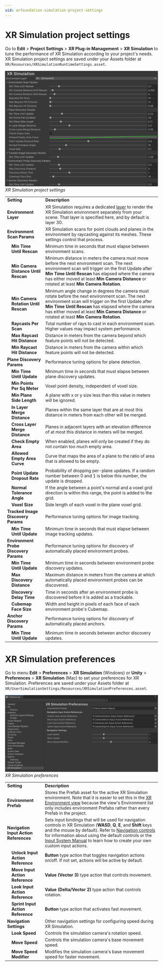 ```yaml
---
uid: arfoundation-simulation-project-settings
---
```

# XR Simulation project settings

Go to **Edit** > **Project Settings** > **XR Plug-in Management** > **XR Simulation** to tune the performance of XR Simulation according to your project's needs. XR Simulation project settings are saved under your Assets folder at `XR/Resources/XRSimulationRuntimeSettings.asset`.

![XR Simulation project settings](../images/simulation-project-settings.png)<br/>*XR Simulation project settings*

<table>
  <tr>
   <td colspan="2"><strong>Setting</strong></td>
   <td><strong>Description</strong></td>
  </tr>
  <tr>
   <td colspan="2"><strong>Environment Layer</strong></td>
   <td>XR Simulation requires a dedicated <a href="https://docs.unity3d.com/Manual/Layers.html">layer</a> to render the XR Simulation environment separately from your scene. That layer is specified here, and by default is layer 30.</td>
  </tr>
  <tr>
   <td colspan="2"><strong>Environment Scan Params</strong></td>
   <td>XR Simulation scans for point clouds and planes in the environment by raycasting against its meshes. These settings control that process.</td>
  </tr>
  <tr>
   <td></td>
   <td><strong>Min Time Until Rescan</strong></td>
   <td>Minimum time in seconds that must elapse between environment scans.</td>
  </tr>
  <tr>
   <td></td>
   <td><strong>Min Camera Distance Until Rescan</strong></td>
   <td>Minimum distance in meters the camera must move before the next environment scan. The next environment scan will trigger on the first Update after <strong>Min Time Until Rescan</strong> has elapsed where the camera has either moved at least <strong>Min Camera Distance</strong> or rotated at least <strong>Min Camera Rotation</strong>.</td>
  </tr>
  <tr>
   <td></td>
   <td><strong>Min Camera Rotation Until Rescan</strong></td>
   <td>Minimum angle change in degrees the camera must rotate before the next environment scan. The next environment scan will trigger on the first Update after <strong>Min Time Until Rescan</strong> has elapsed where the camera has either moved at least <strong>Min Camera Distance</strong> or rotated at least <strong>Min Camera Rotation</strong>.</td>
  </tr>
  <tr>
   <td></td>
   <td><strong>Raycasts Per Scan</strong></td>
   <td>Total number of rays to cast in each environment scan. Higher values may impact system performance.</td>
  </tr>
  <tr>
   <td></td>
   <td><strong>Max Raycast Hit Distance</strong></td>
   <td>Distance in meters from the camera beyond which feature points will not be detected.</td>
  </tr>
  <tr>
   <td></td>
   <td><strong>Min Raycast Hit Distance</strong></td>
   <td>Distance in meters from the camera within which feature points will not be detected.</td>
  </tr>
   <td colspan="2"><strong>Plane Discovery Params</strong></td>
   <td>Performance tuning options for plane detection.</td>
  </tr>
  <tr>
   <td></td>
   <td><strong>Min Time Until Update</strong></td>
   <td>Minimum time in seconds that must elapse between plane discovery updates.</td>
  </tr>
  <tr>
   <td></td>
   <td><strong>Min Points Per Sq Meter</strong></td>
   <td>Voxel point density, independent of voxel size.</td>
  </tr>
  <tr>
   <td></td>
   <td><strong>Min Plane Side Length</strong></td>
   <td>A plane with x or y size less than this value in meters will be ignored.</td>
  </tr>
  <tr>
   <td></td>
   <td><strong>In Layer Merge Distance</strong></td>
   <td>Planes within the same layer that are at most this distance in meters from each other will be merged.</td>
  </tr>
  <tr>
   <td></td>
   <td><strong>Cross Layer Merge Distance</strong></td>
   <td>Planes in adjacent layers with an elevation difference of at most this distance in meters will be merged.</td>
  </tr>
  <tr>
   <td></td>
   <td><strong>Check Empty Area</strong></td>
   <td>When enabled, planes will only be created if they do not contain too much empty area.</td>
  </tr>
  <tr>
   <td></td>
   <td><strong>Allowed Empty Area Curve</strong></td>
   <td>Curve that maps the area of a plane to the ratio of area that is allowed to be empty.</td>
  </tr>
  <tr>
   <td></td>
   <td><strong>Point Update Dropout Rate</strong></td>
   <td>Probability of dropping per-plane updates. If a random number between 0 and 1 is below this number, the update is dropped.</td>
  </tr>
  <tr>
   <td></td>
   <td><strong>Normal Tolerance Angle</strong></td>
   <td>If the angle between a point's normal and a voxel grid direction is within this range, the point is added to the grid.</td>
  </tr>
  <tr>
   <td></td>
   <td><strong>Voxel Size</strong></td>
   <td>Side length of each voxel in the plane voxel grid.</td>
  </tr>
  <tr>
   <td colspan="2"><strong>Tracked Image Discovery Params</strong></td>
   <td>Performance tuning options for image tracking.</td>
  </tr>
  <tr>
   <td></td>
   <td><strong>Min Time Until Update</strong></td>
   <td>Minimum time in seconds that must elapse between image tracking updates.</td>
  </tr>
  <tr>
  <tr>
   <td colspan="2"><strong>Environment Probe Discovery Params</strong></td>
   <td>Performance tuning options for discovery of automatically placed environment probes.</td>
  </tr>
  <tr>
   <td></td>
   <td><strong>Min Time Until Update</strong></td>
   <td>Minimum time in seconds between environment probe discovery updates.</td>
  </tr>
  <tr>
   <td></td>
   <td><strong>Max Discovery Distance</strong></td>
   <td>Maximum distance in meters from the camera at which automatically placed environment probes can be discovered.</td>
  </tr>
  <tr>
   <td></td>
   <td><strong>Discovery Delay Time</strong></td>
   <td>Time in seconds after an environment probe is discovered before it is added as a trackable.</td>
  </tr>
  <tr>
   <td></td>
   <td><strong>Cubemap Face Size</strong></td>
   <td>Width and height in pixels of each face of each environment probe's Cubemap.</td>
  </tr>
  <tr>
    <td colspan="2"><strong>Anchor Discovery Params</strong></td>
    <td>Performance tuning options for discovery of automatically placed anchors.</td>
  </tr>
  <tr>
    <td></td>
    <td><strong>Min Time Until Update</strong></td>
    <td>Minimum time in seconds between anchor discovery updates.</td>
  </tr>
</table>

# XR Simulation preferences

Go to menu **Edit** > **Preferences** > **XR Simulation** (Windows) or **Unity** > **Preferences** > **XR Simulation** (Mac) to set your preferences for XR Simulation. Preferences are saved under your Assets folder at `XR/UserSimulationSettings/Resources/XRSimulationPreferences.asset`.

![XR Simulation preferences](../images/simulation-preferences.png)<br/>*XR Simulation preferences*

<table>
  <tr>
   <td colspan="2"><strong>Setting</strong></td>
   <td><strong>Description</strong></td>
  </tr>
  <tr>
   <td colspan="2"><strong>Environment Prefab</strong></td>
   <td>Stores the Prefab asset for the active XR Simulation environment. Note that it is easier to set this in the <a href="simulation-xr-environment-view.md">XR Environment view</a> because the view's Environment list only includes environment Prefabs rather than every Prefab in the project.</td>
  </tr>
  <tr>
   <td colspan="2"><strong>Navigation Input Action References</strong></td>
   <td> Sets input bindings that will be used for navigation controls in XR Simulation (<strong>WASD</strong>, <strong>Q</strong>, <strong>E</strong>, and <strong>Shift</strong> keys and the mouse by default). Refer to <a href="simulation-getting-started.md#navigation-controls">Navigation controls</a> for information about using the default controls or the <a href="https://docs.unity3d.com/Packages/com.unity.inputsystem@latest?subfolder=/manual/index.html">Input System Manual</a> to learn how to create your own custom input actions.</td>
  </tr>
  <tr>
   <td></td>
   <td><strong>Unlock Input Action Reference</strong></td>
   <td><strong>Button</strong> type action that toggles navigation actions on/off. If not set, actions will be active by default.</td>
  </tr>
  <tr>
   <td></td>
   <td><strong>Move Input Action Reference</strong></td>
   <td><strong>Value (Vector 3)</strong> type action that controls movement.</td>
  </tr>
  <tr>
   <td></td>
   <td><strong>Look Input Action Reference</strong></td>
   <td><strong>Value (Delta/Vector 2)</strong> type action that controls rotation.</td>
  </tr>
  <tr>
   <td></td>
   <td><strong>Sprint Input Action Reference</strong></td>
   <td><strong>Button</strong> type action that activates fast movement.</td>
  </tr>
  <tr>
   <td colspan="2"><strong>Navigation Settings</strong></td>
   <td>Other navigation settings for configuring speed during XR Simulation.</td>
  </tr>
  <tr>
   <td></td>
   <td><strong>Look Speed</strong></td>
   <td>Controls the simulation camera's rotation speed.</td>
  </tr>
  <tr>
   <td></td>
   <td><strong>Move Speed</strong></td>
   <td>Controls the simulation camera's base movement speed.</td>
  </tr>
  <tr>
   <td></td>
   <td><strong>Move Speed Modifier</strong></td>
   <td>Modifies the simulation camera's base movement speed for faster movement.</td>
  </tr>
</table>
